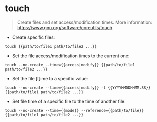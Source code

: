 # touch

> Create files and set access/modification times.
> More information: <https://www.gnu.org/software/coreutils/touch>.

- Create specific files:

`touch {{path/to/file1 path/to/file2 ...}}`

- Set the file access/modification times to the current one:

`touch --no-create --time={{access|modify}} {{path/to/file1 path/to/file2 ...}}`

- Set the file [t]ime to a specific value:

`touch --no-create --time={{access|modify}} -t {{YYYYMMDDHHMM.SS}} {{path/to/file1 path/to/file2 ...}}`

- Set file time of a specific file to the time of another file:

`touch --no-create --time={{mode}} --reference={{path/to/file}} {{path/to/file1 path/to/file2 ...}}`
